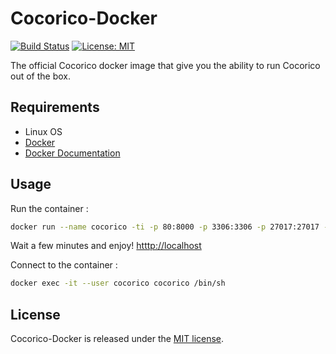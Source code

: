 Cocorico-Docker
===============

[![Build Status](https://travis-ci.org/Cocolabs-SAS/cocorico-docker.svg?branch=mono)](https://travis-ci.org/Cocolabs-SAS/cocorico-docker)
[![License: MIT](https://img.shields.io/badge/License-MIT-blue.svg)](https://opensource.org/licenses/MIT)

The official Cocorico docker image that give you the ability to run Cocorico out of the box.

Requirements
------------

- Linux OS
- [Docker](https://docs.docker.com/install/)
- [Docker Documentation](https://docs.docker.com/)

Usage
----

Run the container :

``` bash
docker run --name cocorico -ti -p 80:8000 -p 3306:3306 -p 27017:27017 -p 9001:9001  -v `pwd` -v `pwd`/tmp/mysql:/var/lib/mysql -v `pwd`/tmp/mongo:/data/db -e HOST_UID=$UID cocorico
```
Wait a few minutes and enjoy! [htttp://localhost](htttp://localhost)

Connect to the container :

``` bash
docker exec -it --user cocorico cocorico /bin/sh
```

License
-------

Cocorico-Docker is released under the [MIT license](LICENSE).
